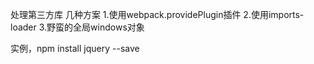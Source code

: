 处理第三方库
几种方案
1.使用webpack.providePlugin插件
2.使用imports-loader
3.野蛮的全局windows对象


实例，npm install jquery --save

